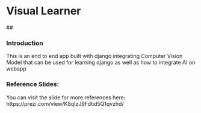<h1> Visual Learner </h1>
##
<h3> Introduction </h3>
<p> This is an end to end app built with django integrating Computer Vision Model that can be used for learning django as well as how to integrate AI on webapp </p>

<h3> Reference Slides: </h3>
<p> You can visit the slide for more references here: https://prezi.com/view/K8qIzJ9Fdtid5Q1qvzhd/ </p>
